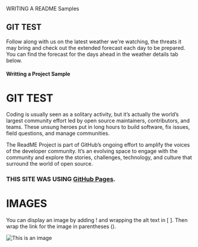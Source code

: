 WRITING A README Samples

GIT TEST
---------------------------------

Follow along with us on the latest weather we're watching, the threats it may bring and check out the extended forecast each 
day to be prepared. You can find the forecast for the days ahead in the weather details tab below.


#### **Writting a Project Sample**

# GIT TEST

Coding is usually seen as a solitary activity, but it’s actually the world’s largest community effort led by open source maintainers, contributors, and teams. These unsung heroes put in long hours to build software, fix issues, field questions, 
and manage communities.

The ReadME Project is part of GitHub’s ongoing effort to amplify the voices of the developer community. It’s an evolving space 
to engage with the community and explore the stories, challenges, technology, and culture that surround the world of open source.



### **THIS SITE WAS USING [GitHub Pages](https://pages.github.com/).**


# IMAGES

You can display an image by adding ! and wrapping the alt text in [ ]. Then wrap the link for the image in parentheses ().

![This is an image](https://myoctocat.com/assets/images/base-octocat.svg)
